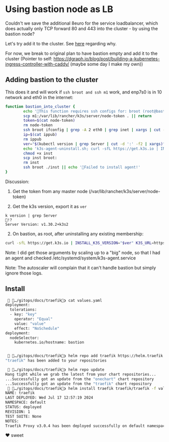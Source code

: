 # Using bastion node as LB

Couldn't we save the additional 8euro for the service loadbalancer, which does actually only TCP forward 80 and 443 into the cluster - by  using the bastion node?

Let's try add it to the cluster. See [here](./media/bastion_proxy.txt) regarding why.


For now, we break to original plan to have bastion empty and add it to the cluster (Pointer to self: https://dgraph.io/blog/post/building-a-kubernetes-ingress-controller-with-caddy/ (maybe some day I make my own))

## Adding bastion to the cluster

This does it and will work if `ssh broot and ssh m1` work, and enp7s0 is in 10 network and eth0 in the internet:

```bash
function bastion_into_cluster {
        echo '🧧This function requires ssh configs for: broot (root@bastion) and m1 (root@master)!'
        scp m1:/var/lib/rancher/k3s/server/node-token . || return
        token=$(cat node-token)
        rm node-token
        ssh broot ifconfig | grep -A 2 eth0 | grep inet | xargs | cut -d ' ' -f 2 >ippub || return
        ip=$(cat ippub)
        rm ippub
        ver="$(kubectl version | grep Server | cut -d ':' -f2 | xargs)" || return
        echo 'k3s-agent-uninstall.sh; curl -sfL https://get.k3s.io | INSTALL_K3S_VERSION="'$ver'" K3S_URL=https://10.0.0.4:6443 K3S_TOKEN="'$token'" INSTALL_K3S_EXEC="agent --node-name=bastion --kubelet-arg=cloud-provider=external --node-ip=10.0.0.2 --node-external-ip='$ip' --flannel-iface=enp7s0" sh -' >inst
        chmod +x inst
        scp inst broot:
        rm inst
        ssh broot ./inst || echo '🚨Failed to install agent!'
}
```

Discussion:

1. Get the token from any master node (/var/lib/rancher/k3s/server/node-token)

2. Get the k3s version, export it as `ver`

```
k version | grep Server                                                                                                      !?
Server Version: v1.30.2+k3s2
```

2. On bastion, as root, after uninstalling any existing membership:

```bash
curl -sfL https://get.k3s.io | INSTALL_K3S_VERSION="$ver" K3S_URL=https://10.0.0.4:6443 K3S_TOKEN="$t" INSTALL_K3S_EXEC="agent --node-name=bastion --kubelet-arg=cloud-provider=external --node-ip=10.0.0.2 --node-external-ip=95.217.1.185 --flannel-iface=enp7s0" sh -
```

Note: I did get those arguments by scaling up to a "big" node, so that I had an agent and checked /etc/systemd/system/k3s-agent.service

Note: The autoscaler will complain that it can't handle bastion but simply ignore those logs.


## Install

```bash
  …/gitops/docs/traefik❯ cat values.yaml
deployment:
  tolerations:
  - key: "key"
    operator: "Equal"
    value: "value"
    effect: "NoSchedule"
deployment:
  nodeSelector:
    kubernetes.io/hostname: bastion


  …/gitops/docs/traefik❯ helm repo add traefik https://helm.traefik.io/traefik
"traefik" has been added to your repositories

  …/gitops/docs/traefik❯ helm repo update     
Hang tight while we grab the latest from your chart repositories...
...Successfully got an update from the "onechart" chart repository
...Successfully got an update from the "traefik" chart repository
  …/gitops/docs/traefik❯ helm install traefik traefik/traefik -f values.yaml 
NAME: traefik
LAST DEPLOYED: Wed Jul 17 12:57:19 2024
NAMESPACE: default
STATUS: deployed
REVISION: 1
TEST SUITE: None
NOTES:
Traefik Proxy v3.0.4 has been deployed successfully on default namespace !
```

❤️ sweet
